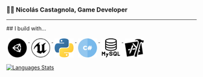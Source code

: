 ### 👋🏽 Nicolás Castagnola, Game Developer
<hr>
## I build with...
<p>
  <a href="https://unity.com/">
    <img src="https://github.com/NicolasCastagnola/NicolasCastagnola/blob/main/Resources/unity.svg" alt="Unity" width="50" height="50" style="vertical-align:top; margin:4px">
  </a>  
  <a href="https://www.python.org/">
    <img src="https://github.com/NicolasCastagnola/NicolasCastagnola/blob/main/Resources/unreal.svg" alt="Unreal Engine" width="50" height="50" style="vertical-align:top;margin:4px">
  </a>
  <a href="https://www.python.org/">
    <img src="https://github.com/NicolasCastagnola/NicolasCastagnola/blob/main/Resources/python1.svg" alt="Python" width="50" height="50" style="vertical-align:top;margin:4px">
  </a>
    <a href="https://getbootstrap.com/">
    <img src="https://github.com/NicolasCastagnola/NicolasCastagnola/blob/main/Resources/csharp.svg" alt="C Sharp" width="50" height="50" style="vertical-align:top;margin:4px">
  </a>
    <a href="https://getbootstrap.com/">
    <img src="https://github.com/NicolasCastagnola/NicolasCastagnola/blob/main/Resources/mysql1.svg" alt="MySql" width="50" height="50" style="vertical-align:top;margin:4px">
  </a>
    <a href="https://getbootstrap.com/">
    <img src="https://github.com/NicolasCastagnola/NicolasCastagnola/blob/main/Resources/xcode.svg" alt="XCode" width="50" height="50" style="vertical-align:top;margin:4px">
  </a>
</p>

[![Languages Stats](https://github-readme-stats.vercel.app/api/top-langs/?username=NicolasCastagnola&layout=compact&theme=tokyonight)](https://github.com/NicolasCastagnola/github-readme-stats)

